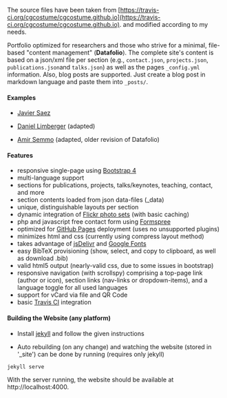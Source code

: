 <!-- [![Build Status](https://travis-ci.org/jsga/jsga.github.io.svg?branch=master)](https://travis-ci.org/jsga/jsga.github.io.svg?branch=master) -->


The source files have been taken from [https://travis-ci.org/cgcostume/cgcostume.github.io](https://travis-ci.org/cgcostume/cgcostume.github.io). and modified according to my needs.

Portfolio optimized for researchers and those who strive for a minimal, file-based "content management" (**Datafolio**).
The complete site's content is based on a json/xml file per section (e.g., ```contact.json```, ```projects.json```, ```publications.json```and ```talks.json```) as well as the pages ```_config.yml``` information. Also, blog posts are supported. Just create a blog post in markdown language and paste them into ```_posts/```.

#### Examples

* [Javier Saez](http://jsaezgallego.com)

* [Daniel Limberger](http://www.daniellimberger.de) (adapted)

* [Amir Semmo](http://asemmo.github.io/) (adapted, older revision of Datafolio)

#### Features

* responsive single-page using [Bootstrap 4](http://v4-alpha.getbootstrap.com/)
* multi-language support
* sections for publications, projects, talks/keynotes, teaching, contact, and more
* section contents loaded from json data-files (_data)
* unique, distinguishable layouts per section
* dynamic integration of [Flickr photo sets](https://www.flickr.com/services/api/) (with basic caching)
* php and javascript free contact form using [Formspree](http://formspree.io/)
* optimized for [GitHub Pages](https://pages.github.com/) deployment (uses no unsupported plugins)
* minimizes html and css (currently using compress layout method)
* takes advantage of [jsDelivr](https://www.jsdelivr.com/) and [Google Fonts](https://www.google.com/fonts)
* easy BibTeX provisioning (show, select, and copy to clipboard, as well as download .bib)
* valid html5 output (nearly-valid css, due to some issues in bootstrap)
* responsive navigation (with scrollspy) comprising a top-page link (author or icon), section links (nav-links or dropdown-items), and a language toggle for all used languages
* support for vCard via file and QR Code
* basic [Travis CI](https://travis-ci.org/) integration


#### Building the Website (any platform)

* Install [jekyll](https://jekyllrb.com/docs/quickstart/) and follow the given instructions

* Auto rebuilding (on any change) and watching the website (stored in '_site') can be done by running (requires only jekyll)
```
jekyll serve
```
With the server running, the website should be available at http://localhost:4000.
